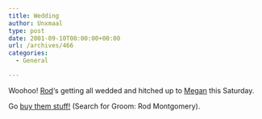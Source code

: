 ```yaml
---
title: Wedding
author: Unxmaal
type: post
date: 2001-09-10T00:00:00+00:00
url: /archives/466
categories:
  - General

---
```

Woohoo! [Rod][1]&#8216;s getting all wedded and hitched up to [Megan][2] this Saturday. 

Go <A HREF="http://www.target.com/target_group/gift_registry/club_wed/club_wed.jhtml">buy them stuff!</A> (Search for Groom: Rod Montgomery).

 [1]: http://unxmaal.com/images/bigrod.png
 [2]: http://dinkdonk.com/photos/march_2001/rod-n-megan.jpg